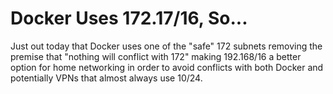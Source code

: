 # Docker Uses 172.17/16, So...

Just out today that Docker uses one of the "safe" 172 subnets removing
the premise that "nothing will conflict with 172" making 192.168/16 a
better option for home networking in order to avoid conflicts with both
Docker and potentially VPNs that almost always use 10/24.


